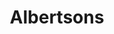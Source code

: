 ---
title: "Albertsons"
url: /chino-hills/albertsons-los-serranos-country-club-drive/
shop: Supermarkt
---